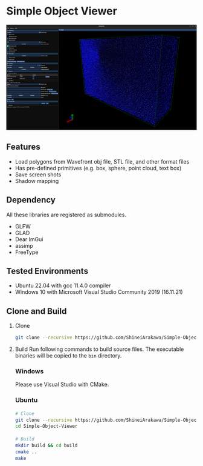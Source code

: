 # Simple Object Viewer

![Window Example](/assets/example_window.png)

## Features

- Load polygons from Wavefront obj file, STL file, and other format files
- Has pre-defined primitives (e.g. box, sphere, point cloud, text box)
- Save screen shots
- Shadow mapping

## Dependency
All these libraries are registered as submodules.

- GLFW
- GLAD
- Dear ImGui
- assimp
- FreeType

## Tested Environments

- Ubuntu 22.04 with gcc 11.4.0 compiler
- Windows 10 with Microsoft Visual Studio Community 2019 (16.11.21)

## Clone and Build

1. Clone
   ```bash
   git clone --recursive https://github.com/ShineiArakawa/Simple-Object-Viewer.git 
   ```
   
2. Build
   Run following commands to build source files. The executable binaries will be copied to the `bin` directory.

   ### Windows
   Please use Visual Studio with CMake.
  
   ### Ubuntu
   ```bash
   # Clone
   git clone --recursive https://github.com/ShineiArakawa/Simple-Object-Viewer.git 
   cd Simple-Object-Viewer
   
   # Build
   mkdir build && cd build
   cmake ..
   make
   ```
